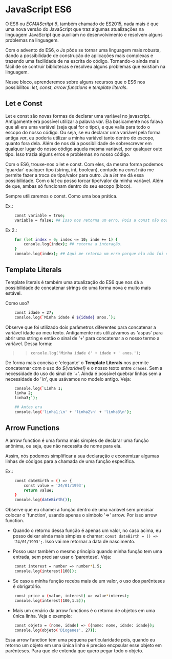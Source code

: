 # JavaScript ES6
O ES6 ou *ECMAScritpt 6*, também chamado de ES2015, nada mais é que uma nova versão do JavaScript que traz algumas atualizações na linguagem JavaScript que auxiliam no desenvolvimento e resolvem alguns problemas na linguagem. 

Com o advento do ES6, o Js pôde se tornar uma linguagem mais robusta, dando a possibilidade de construção de aplicações mais complexas e trazendo uma facilidade de na escrita do código. Tornando-o ainda mais fácil de se contruir bibliotecas e resolveu alguns problemas que existiam na linguagem. 

Nesse bloco, aprenderemos sobre alguns recursos que o ES6 nos possibilitou: *let*, *const*, *arrow functions* e *template literals*.

## Let e Const
Let e const são novas formas de declarar uma variável no javascript. Antigamente era possível utilizar a palavra *var*. Ela basicamente nos falava que ali era uma variável (seja qual for o tipo), e que valia para todo o escopo do nosso código. Ou seja, se eu declarar uma variável pela forma antiga *var*, eu poderia utilizar a minha variável tanto dentro do escopo, quanto fora dela. Além de nos dá a possibilidade de sobrescrever em qualquer lugar do nosso código aquela mesma variável, por qualquer outo tipo. Isso trazia alguns erros e problemas no nosso código. 

Com o ES6, trouxe-nos o let e const. Com eles, da mesma forma podemos 'guardar' qualquer tipo (string, int, boolean), contudo na *const* não me permite fazer a troca de tipo/valor para outro. Ja a *let* me dá essa possibilidade. Com o *let* eu posso torcar tipo/valor da minha variável. Além de que, ambas só funcionam dentro do seu escopo (bloco).

Sempre utilizaremos o const. Como uma boa prática.

Ex.: 
```sh 
    const variable = true;
    variable = false; ## Isso nos retorna um erro. Pois a const não nos permite fazer essa troca. Teríamos que usar o let.
```

Ex 2.:
```sh
    for (let index = 0; index <= 10; inde += 1) {
        console.log(index); ## retorna a interação.
    }
    console.log(index); ## Aqui me retorna um erro porque ela não foi declarada fora do for.
```

## Template Literals
Template literals é também uma atualização do ES6 que nos dá a possibilidade de concatenar strings de uma forma nova e muito mais estável.

Como uso? 
```sh 
    const idade = 27;
    consloe.log(`Minha idade é ${idade} anos.`);
```

Observe que foi utilizado dois parâmetros diferentes para concatenar a variável idade ao meu texto. Antigamente nós utilizávamos as 'aspas' para abrir uma string e então o sinal de '+' para concatenar a o nosso termo a variável. Dessa forma:
>> `console.log('Minha idade é' + idade + ' anos.');`

De forma mais concisa e 'elegante' o **Template Literals** nos permite concaternar com o uso do *${variável}* e o nosso texto entre `crases`. Sem a necessidade do uso do sinal de '+'. Ainda é possível quebrar linhas sem a necessidade do '*\n*', que usávamos no modelo antigo. Veja: 
```sh
    console.log(`Linha 1;
    linha 2;
    linha3;`);

    ## Antes era 
    console.log('linha1;\n' + 'linha2\n' + 'linha3\n');
```

## Arrow Functions
A arrow function é uma forma mais simples de declarar uma função anônima, ou seja, que não necessita de nome para ela.

Assim, nós podemos simplificar a sua declaração e economizar algumas linhas de códigos para a chamada de uma função específica.

Ex.:
```sh
    const dateBirth = () => {
        const value = '24/01/1993';
        return value;
    }
    console.log(dateBirth());
```

Observe que eu chamei a função dentro de uma variável sem precisar colocar o 'function', usando apenas o simbolo '=>' arrow. Por isso arrow function. 

- Quando o retorno dessa função é apenas um valor, no caso acima, eu posso deixar ainda mais simples e chamar: 
`const dateBirth = () => '24/01/1993';`. Isso vai me retornar a data de nascimento.

- Posso usar também o mesmo princípio quando minha função tem uma entrada, sem precisar usar o 'parentese'. Veja:
```sh 
    const interest = number => number*1.5;
    console.log(interest(100));
```

- Se caso a minha função receba mais de um valor, o uso dos parênteses é obrigatório.
```sh
    const price = (value, interest) => value*interest;
    console.log(interest(100,1.5));
```

- Mais um cenário da arrow functions é o retorno de objetos em uma única linha. Veja o exemplo:
```sh
    const objeto = (nome, idade) => ({nome: nome, idade: idade});
    console.log(objeto('Diogenes', 27));
```
Essa arrow function tem uma pequena particularidade pois, quando eu retorno um objeto em uma única linha é preciso encpsular esse objeto em parênteses. Para que ele entenda que quero pegar todo o objeto.